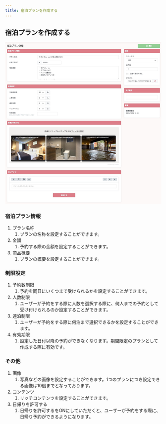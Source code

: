 ```yaml
---
title: 宿泊プランを作成する
---
```

## 宿泊プランを作成する
![宿泊プラン作成画面](../images/booking-create.jpeg)
### 宿泊プラン情報
1. プラン名称
   1. プランの名称を設定することができます。
2. 金額
   1. 予約する際の金額を設定することができます。
3. 商品概要
   1. プランの概要を設定することができます。
### 制限設定
1. 予約数制限
   1. 予約を同日にいくつまで受けられるかを設定することができます。
2. 人数制限
   1. ユーザーが予約をする際に人数を選択する際に、何人までの予約として受け付けられるのか設定することができます。
3. 連泊制限
   1. ユーザーが予約をする際に何泊まで選択できるかを設定することができます。
4. 有効期限
   1. 設定した日付以降の予約ができなくなります。期間限定のプランとして作成する際に有効です。
### その他
1. 画像
   1. 写真などの画像を設定することができます。1つのプランにつき設定できる画像は10個までとなっております。
2. コンテンツ
   1. リッチコンテンツを設定することができます。
3. 日帰りを許可する
   1. 日帰りを許可するをONにしていただくと、ユーザーが予約をする際に、日帰り予約ができるようになります。